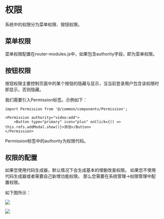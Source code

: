 # 权限

系统中的权限分为菜单权限、按钮权限。

## 菜单权限
菜单权限配置在router-modules.js中，如果包含authority字段，即为菜单权限。

## 按钮权限
按钮权限主要控制页面中的某个按钮的隐藏与显示，当当前登录用户包含该权限时即显示，否则隐藏。

我们需要引入Permission标签。示例如下：

```
import Permission from '@/common/components/Permission';

<Permission authority="video:add">
    <Button type="primary" icon="plus" onClick={() => this.refs.addModal.show()}>添加</Button>
</Permission>
```

Permission标签中的authority为权限代码。

## 权限的配置
如果您使用代码生成器，默认情况下会生成基本的增删改查权限。
如果您不使用代码生成器或者需要自己新增功能权限。
那么您需要在系统管理->权限管理中配置权限。

如下图所示：

![](../../../_media/permission-add1.png)

![](../../../_media/permission-add2.png)



